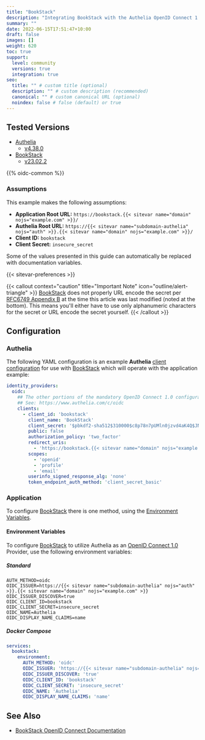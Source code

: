 ```yaml
---
title: "BookStack"
description: "Integrating BookStack with the Authelia OpenID Connect 1.0 Provider."
summary: ""
date: 2022-06-15T17:51:47+10:00
draft: false
images: []
weight: 620
toc: true
support:
  level: community
  versions: true
  integration: true
seo:
  title: "" # custom title (optional)
  description: "" # custom description (recommended)
  canonical: "" # custom canonical URL (optional)
  noindex: false # false (default) or true
---
```


## Tested Versions

- [Authelia]
  - [v4.38.0](https://github.com/authelia/authelia/releases/tag/v4.38.0)
- [BookStack]
  - [v23.02.2](https://github.com/BookStackApp/BookStack/releases/tag/v23.02.2)

{{% oidc-common %}}

### Assumptions

This example makes the following assumptions:

- __Application Root URL:__ `https://bookstack.{{< sitevar name="domain" nojs="example.com" >}}/`
- __Authelia Root URL:__ `https://{{< sitevar name="subdomain-authelia" nojs="auth" >}}.{{< sitevar name="domain" nojs="example.com" >}}/`
- __Client ID:__ `bookstack`
- __Client Secret:__ `insecure_secret`

Some of the values presented in this guide can automatically be replaced with documentation variables.

{{< sitevar-preferences >}}

{{< callout context="caution" title="Important Note" icon="outline/alert-triangle" >}}
[BookStack](https://www.bookstackapp.com/) does not properly URL encode the secret per [RFC6749 Appendix B](https://datatracker.ietf.org/doc/html/rfc6749#appendix-B) at the time this
article was last modified (noted at the bottom). This means you'll either have to use only alphanumeric characters for
the secret or URL encode the secret yourself.
{{< /callout >}}

## Configuration

### Authelia

The following YAML configuration is an example __Authelia__ [client configuration] for use with [BookStack] which will
operate with the application example:

```yaml {title="configuration.yml"}
identity_providers:
  oidc:
    ## The other portions of the mandatory OpenID Connect 1.0 configuration go here.
    ## See: https://www.authelia.com/c/oidc
    clients:
      - client_id: 'bookstack'
        client_name: 'BookStack'
        client_secret: '$pbkdf2-sha512$310000$c8p78n7pUMln0jzvd4aK4Q$JNRBzwAo0ek5qKn50cFzzvE9RXV88h1wJn5KGiHrD0YKtZaR/nCb2CJPOsKaPK0hjf.9yHxzQGZziziccp6Yng'  # The digest of 'insecure_secret'.
        public: false
        authorization_policy: 'two_factor'
        redirect_uris:
          - 'https://bookstack.{{< sitevar name="domain" nojs="example.com" >}}/oidc/callback'
        scopes:
          - 'openid'
          - 'profile'
          - 'email'
        userinfo_signed_response_alg: 'none'
        token_endpoint_auth_method: 'client_secret_basic'
```

### Application

To configure [BookStack] there is one method, using the [Environment Variables](#environment-variables).

#### Environment Variables

To configure [BookStack] to utilize Authelia as an [OpenID Connect 1.0] Provider, use the following environment
variables:

##### Standard

```shell {title=".env"}
AUTH_METHOD=oidc
OIDC_ISSUER=https://{{< sitevar name="subdomain-authelia" nojs="auth" >}}.{{< sitevar name="domain" nojs="example.com" >}}
OIDC_ISSUER_DISCOVER=true
OIDC_CLIENT_ID=bookstack
OIDC_CLIENT_SECRET=insecure_secret
OIDC_NAME=Authelia
OIDC_DISPLAY_NAME_CLAIMS=name
```

##### Docker Compose

```yaml {title="compose.yml"}
services:
  bookstack:
    environment:
      AUTH_METHOD: 'oidc'
      OIDC_ISSUER: 'https://{{< sitevar name="subdomain-authelia" nojs="auth" >}}.{{< sitevar name="domain" nojs="example.com" >}}'
      OIDC_ISSUER_DISCOVER: 'true'
      OIDC_CLIENT_ID: 'bookstack'
      OIDC_CLIENT_SECRET: 'insecure_secret'
      OIDC_NAME: 'Authelia'
      OIDC_DISPLAY_NAME_CLAIMS: 'name'
```

## See Also

- [BookStack OpenID Connect Documentation](https://www.bookstackapp.com/docs/admin/oidc-auth/)

[Authelia]: https://www.authelia.com
[BookStack]: https://www.bookstackapp.com/
[OpenID Connect 1.0]: ../../openid-connect/introduction.md
[client configuration]: ../../../configuration/identity-providers/openid-connect/clients.md
